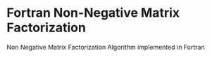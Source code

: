# Fortran Non-Negative Matrix Factorization
 Non Negative Matrix Factorization Algorithm implemented in Fortran
